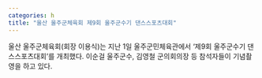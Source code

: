 ```yaml
---
categories: h
title: "울산 울주군체육회 제9회 울주군수기 댄스스포츠대회"
---
```

울산 울주군체육회(회장 이용식)는 지난 1일 울주군민체육관에서 ‘제9회 울주군수기 댄스스포츠대회’를 개최했다. 이순걸 울주군수, 김영철 군의회의장 등 참석자들이 기념촬영을 하고 있다.